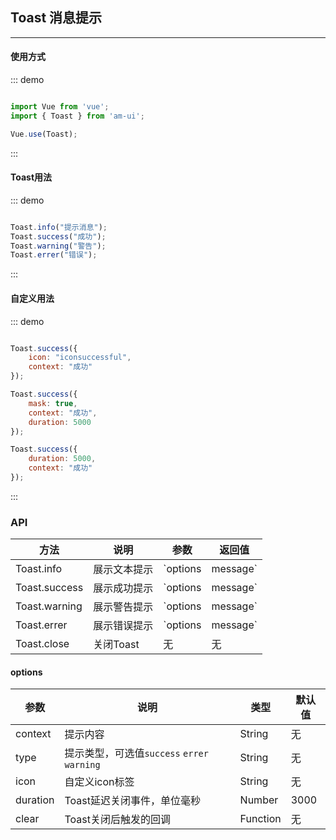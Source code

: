 <!--
 * @Descripttion: 
 * @Author: Fone丶峰
 * @LastModifiedBy: Fone丶峰
 * @Date: 2019-08-05 09:35:58
 * @LastEditors: Fone丶峰
 * @LastEditTime: 2020-03-31 17:19:01
 * @email: 15921712019@163.com
 * @gitHub: https://github.com/FoneQinrf
 -->
## Toast 消息提示
---

#### 使用方式
::: demo
``` javascript

import Vue from 'vue';
import { Toast } from 'am-ui';

Vue.use(Toast);

```
:::

#### Toast用法

::: demo
``` javascript

Toast.info("提示消息");
Toast.success("成功");
Toast.warning("警告");
Toast.errer("错误");

```
:::

#### 自定义用法

::: demo
``` javascript

Toast.success({
    icon: "iconsuccessful",
    context: "成功"
});

Toast.success({
    mask: true,
    context: "成功",
    duration: 5000
});

Toast.success({
    duration: 5000,
    context: "成功"
});

```
:::

### API
| 方法 | 说明 | 参数 | 返回值 |
|------|------------|------------|------------|
| Toast.info  | 展示文本提示     | `options | message`        | 无 |
| Toast.success  | 展示成功提示       | `options | message`      | 
| Toast.warning  | 展示警告提示      | `options | message`       | 无 | 
| Toast.errer  | 展示错误提示      | `options | message`   | 无 |
| Toast.close  | 关闭Toast     | 无       | 无 |

#### options
| 参数 | 说明 | 类型 | 默认值 |
|------|------------|------------|------------|
| context  | 提示内容     | String        | 无 |
| type  | 提示类型，可选值`success` `errer` `warning`   | String        | 无 |
| icon  | 自定义icon标签   | String        | 无 |
| duration  |  Toast延迟关闭事件，单位毫秒  | Number        | 3000 |
| clear  |  Toast关闭后触发的回调  | Function        | 无 |